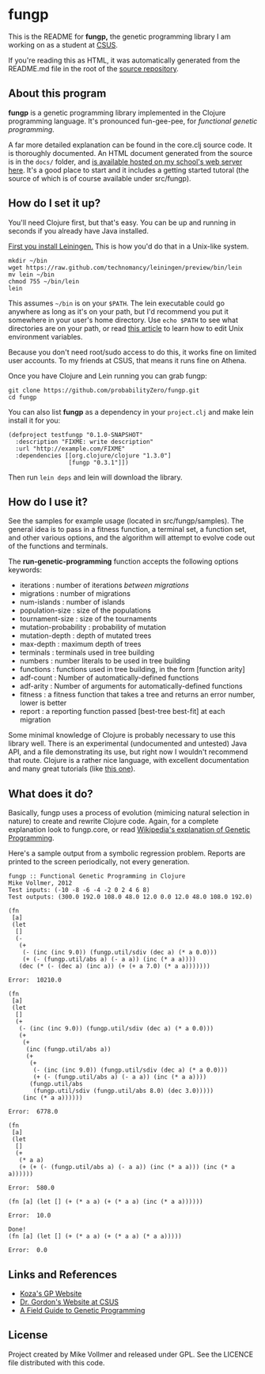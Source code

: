 fungp
=====

This is the README for **fungp,** the genetic programming library I am working on as a student at [CSUS](http://csus.edu).

If you're reading this as HTML, it was automatically generated from the README.md file in the root of the [source repository](https://github.com/probabilityZero/fungp).

About this program
------------------

**fungp** is a genetic programming library implemented in the Clojure programming language. It's pronounced
fun-gee-pee, for *functional genetic programming*.

A far more detailed explanation can be found in the core.clj source code. It is thoroughly documented. An
HTML document generated from the source is in the ```docs/``` folder, and [is available hosted on my school's
web server here](http://gaia.ecs.csus.edu/~vollmerm/gp/uberdoc.html). It's a good place to start and it includes a
getting started tutoral (the source of which is of course available under src/fungp).

How do I set it up?
-------------------

You'll need Clojure first, but that's easy. You can be up and running in seconds if you already have Java installed.

[First you install Leiningen.](https://github.com/technomancy/leiningen#installation) This is how you'd do that in a Unix-like system.

```
mkdir ~/bin
wget https://raw.github.com/technomancy/leiningen/preview/bin/lein
mv lein ~/bin
chmod 755 ~/bin/lein
lein
```

This assumes ```~/bin``` is on your ```$PATH```. The lein executable could go anywhere as long as it's on your path, but I'd recommend you put it somewhere in your user's home directory. Use ```echo $PATH``` to see what directories are on your path, or read [this article](http://www.cs.purdue.edu/homes/cs348/unix_path.html) to learn how to edit Unix environment variables.

Because you don't need root/sudo access to do this, it works fine on limited user accounts. To my friends at CSUS, that means it runs fine on Athena.

Once you have Clojure and Lein running you can grab fungp:

```
git clone https://github.com/probabilityZero/fungp.git
cd fungp
```

You can also list **fungp** as a dependency in your ```project.clj``` and make lein install it for you:

```
(defproject testfungp "0.1.0-SNAPSHOT"
  :description "FIXME: write description"
  :url "http://example.com/FIXME"
  :dependencies [[org.clojure/clojure "1.3.0"]
                 [fungp "0.3.1"]])
```

Then run ```lein deps``` and lein will download the library.

How do I use it?
----------------

See the samples for example usage (located in src/fungp/samples). The general idea is to pass in a fitness function, a terminal set, a function set, and other various options, and the algorithm will attempt to evolve code out of
the functions and terminals.

The **run-genetic-programming** function accepts the following options keywords:

 * iterations : number of iterations *between migrations*
 * migrations : number of migrations
 * num-islands : number of islands
 * population-size : size of the populations
 * tournament-size : size of the tournaments
 * mutation-probability : probability of mutation
 * mutation-depth : depth of mutated trees
 * max-depth : maximum depth of trees
 * terminals : terminals used in tree building
 * numbers : number literals to be used in tree building
 * functions : functions used in tree building, in the form [function arity]
 * adf-count : Number of automatically-defined functions
 * adf-arity : Number of arguments for automatically-defined functions
 * fitness : a fitness function that takes a tree and returns an error number, lower is better
 * report : a reporting function passed [best-tree best-fit] at each migration

Some minimal knowledge of Clojure is probably necessary to use this library well. There is an experimental (undocumented and untested) Java API, and a file demonstrating its use, but right now I wouldn't recommend that route. Clojure is a rather nice language, with excellent documentation and many great tutorials (like [this one](http://java.ociweb.com/mark/clojure/article.html)).

What does it do?
----------------

Basically, fungp uses a process of evolution (mimicing natural selection in nature) to create and rewrite
Clojure code. Again, for a complete explanation look to fungp.core, or read [Wikipedia's explanation of 
Genetic Programming](http://en.wikipedia.org/wiki/Genetic_programming).

Here's a sample output from a symbolic regression problem. Reports are printed to the screen periodically, 
not every generation.

```
fungp :: Functional Genetic Programming in Clojure
Mike Vollmer, 2012
Test inputs: (-10 -8 -6 -4 -2 0 2 4 6 8)
Test outputs: (300.0 192.0 108.0 48.0 12.0 0.0 12.0 48.0 108.0 192.0)

(fn
 [a]
 (let
  []
  (-
   (+
    (- (inc (inc 9.0)) (fungp.util/sdiv (dec a) (* a 0.0)))
    (+ (- (fungp.util/abs a) (- a a)) (inc (* a a))))
   (dec (* (- (dec a) (inc a)) (+ (+ a 7.0) (* a a)))))))

Error:	10210.0

(fn
 [a]
 (let
  []
  (+
   (- (inc (inc 9.0)) (fungp.util/sdiv (dec a) (* a 0.0)))
   (+
    (+
     (inc (fungp.util/abs a))
     (+
      (+
       (- (inc (inc 9.0)) (fungp.util/sdiv (dec a) (* a 0.0)))
       (+ (- (fungp.util/abs a) (- a a)) (inc (* a a))))
      (fungp.util/abs
       (fungp.util/sdiv (fungp.util/abs 8.0) (dec 3.0)))))
    (inc (* a a))))))

Error:	6778.0

(fn
 [a]
 (let
  []
  (+
   (* a a)
   (+ (+ (- (fungp.util/abs a) (- a a)) (inc (* a a))) (inc (* a a))))))

Error:	580.0

(fn [a] (let [] (+ (* a a) (+ (* a a) (inc (* a a))))))

Error:	10.0

Done!
(fn [a] (let [] (+ (* a a) (+ (* a a) (* a a)))))

Error:	0.0
```

Links and References
--------------------

 * [Koza's GP Website](http://www.genetic-programming.org/)
 * [Dr. Gordon's Website at CSUS](http://gaia.ecs.csus.edu/~gordonvs/)
 * [A Field Guide to Genetic Programming](http://www.gp-field-guide.org.uk/)

License
-------

Project created by Mike Vollmer and released under GPL. See the LICENCE file distributed with this code.
